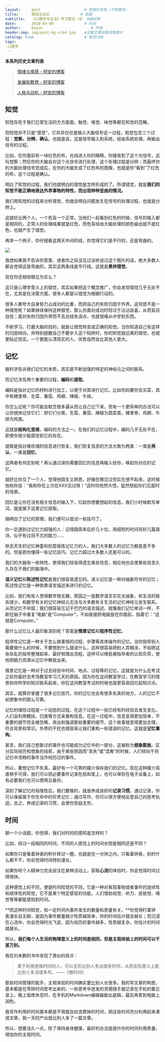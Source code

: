 ```yaml
---
layout:     post                    # 使用的布局（不需要改）
title:      感知与记忆              # 标题 
subtitle:   《心理学与生活》学习笔记（4） #副标题
date:       2018-04-08              # 时间
author:     Keyon                      # 作者
header-img: img/post-bg-cck4.jpg    #这篇文章标题背景图片
catalog: true                       # 是否归档
tags:
 心理学
---
```


**本系列历史文章列表**

> [情绪与情感 - 柯安的博客](https://keanchen.github.io/2018/03/05/cck1-2018/)
> 
> [发展和教育 - 柯安的博客](https://keanchen.github.io/2018/03/07/cck2-2018/)
> 
> [人格与动机 - 柯安的博客](https://keanchen.github.io/2018/03/28/cck3-2018/)

## 知觉
知觉存在于我们日常生活的方方面面，触觉、嗅觉、味觉等都在知觉的范畴。

但知觉并不只是“感受”，它并非仅仅是输入大脑信号这一过程，知觉包含三个过程：**觉察、分辨、确认**。也就是说，这是信号输入到系统，经由系统处理，再输出信号的过程。

比如，在你面前有一块红色的布，光线进入你的眼睛，你接收到了这个光信号，这叫觉察；然后你的大脑会对这个光信号进行处理，这个处理过程是分辨；而最终你的大脑处理信号完成后，在你的大脑生成了红色布的图像，也就是你“看到”了红色的布，这个过程是确认。

明白了知觉的过程，我们也就明白的错觉是怎样形成的了。所谓错觉，就是**我们的知觉不能正确地表达外界事物的特性，而出现种种歪曲的情况。**

我们用知觉的过程来分析错觉，你就会明白问题发生在信号的处理过程，也就是分辨上。

这就好比两个人，一个色盲一个正常，当他们一起看到红色的时候，信号的输入都是相同的，正常人的处理结果就是红色，而色盲经由大脑处理的颜色输出就不是红色，也就产生了错觉。

再举一个例子，你仔细看这两天中间的线，你觉得它们是平行的，还是弯曲的。

![](https://ws2.sinaimg.cn/large/006tNc79gy1fq0t3jt098j30go0go40a.jpg)

我想如果我不告诉你答案、或者你之前没见过没听说过这个图片的话，绝大多数人都会觉得这是弯曲的，其实这两条线是平行线，这就是**黑林错觉**。

现在你还相信眼见为实么？

这只是心理学意义上的错觉，其实如果把这个概念推广，你会发现错觉几乎无处不在，尤其是在决策方面，很多人都是以错觉为根据行动的。

很多人都夸大自身努力占成功的比重，而把自己的失败归因于外界。这何尝不是一种错觉呢？如果继续保持这种错觉，那么你面对成功时将过于沾沾自喜，从而盲目自信；面对失败归因外界而不去总结失误点，也就很难从中学到东西。

不断学习、打磨大脑的目的，就是让错觉转变成正确的知觉。当你知道自己有这样的归因倾向，并特别提醒自己不要步入这个陷阱时，你的知觉就远离的错觉，也就更贴近现实。一个更能认清现实的人，优势自然会比其他人更大。

## 记忆
脑科学告诉我们记忆的本质，其实是不断加强的特定的神经元之间的联系。

而记忆涉及两个重要的过程，**编码**和**提取**。

编码是指对记忆的材料进行加工，以便于对其进行记忆。比如你妈要你去买菜，其中有猪里脊、生菜、番茄、鸡翅、辣椒、牛排。

你怎么记呢？你可能会默念很多遍从而让自己记下来，但有一个更简单的办法可以让你很快记住它们：把它们分类，生菜、番茄、辣椒为蔬菜类，猪里脊、鸡翅、牛排为肉类。

这就是**结构化思维**，编码的方法之一。在我们的记忆过程中，编码几乎无处不在，即使你很少能感觉到它的存在。

提取是指对被存储的信息进行恢复，我们恢复信息的方法大致为两类：一类是**再认**，一类是**回忆**。

这两者有何区别呢？再认通过讲你需要回忆的信息再输入给你，唤起你对应的记忆。

就好比你见了一个人，觉得他陌生又熟悉，好像在哪见过但实在想不起来，这时候他和你说：“我和你在上次在XXX见过呀！”这时你恍然大悟，猛然想起你们见面时的场景。

回忆是让你在没有相关信息的输入下，忆起你想要想起的信息。我们小时候默写单词，就是属于这类记忆提取。

搞明白了记忆的原理，我们便可以尝试一些技巧了。

你一定遇到过记忆力超强的人：记得圆周率后好几十位，用超短的时间背好几篇唐诗，似乎有过目不忘的能力……

除去天生的记忆神童和刻意锻炼记忆力的人，我们大多数人的记忆力都是差不多的。但是若你懂得一些记忆技巧，记忆力超过大多数人还是可以的。

我们的大脑有一些特性，使得我们轻易得遗忘某些信息，相应地也会使某些信息久久存在于我们的脑海中。

**语义记忆**和**陈述性记忆**是我们很容易遗忘的。语义记忆是一种对抽象符号的记忆；陈述性记忆是一种依靠语言描述来进行的记忆。

比如，我们有些人觉得数学很无趣，原因之一是数学语言实在太抽象，和生活的联系很少，和数学有关的记忆神经元无法与大多数有关生活的记忆神经元发生联系，从而记忆不牢固；我们很容易忘记干巴巴的语言描述，就像我们记忆单词一样，不断在脑子中重复“电脑”是“Computer”，不如直接把电脑放在你面前，指着它：“这就是Computer。”

那什么记忆让人最印象深刻呢？答案是**情景记忆**和**程序性记忆**。

程序性记忆是一种关于怎么做事情的过程、步骤等具体操作的记忆。当你指导别人需要做什么的时候，不要想到什么就说什么，这样很容易把别人弄糊涂，不如把这些杂乱的指导整理起来，最好梳理出流程，这样可以降低被指导者的认知负荷，使他把脑力资源从记忆中解放出来。

情景记忆是一种对于过去经验中时间、地点、过程等的记忆。这就是为什么在考试之前你最好去考场教室学习几天的原因，因为你在这间教室学过，在教室学习的情景和你所学的知识联系起来，你在这间教室考试的时候也就更容易回忆起知识点。

其实，就算你掌握了很多记忆技巧，你的记忆也会有很多失真的地方，人的记忆不如想象中的那么可靠。

记忆的储存过程是一个动态的过程，在这个过程中一些已经有的经验会发生变化。人们会利用概括、归类等方式来重构信息。在这一过程中，信息变得更加简单，不重要的细节完全被忽略，突出和强调那些重要的细节，这个故事就变得更加合理，符合背景和常识。外界的干扰也很容易让我们重构一些错误的记忆。这就是**记忆重构**。

甚至，我们自己想象过的事件也可能成为记忆中的一部分，这被称为**想象膨胀**。区分实际经历和想象的线索，由于某些原因而“丢失”或“混肴”的时候，人们倾向于将记忆中流畅的事件当作经历过的事件。

所以，要想记忆不失真，最好有一个可靠的媒介保存我们的记忆。现在这种媒介简直伸手可得，我们可以把必要事件记录在纸和笔上，也可以保存在电子设备上，如有必要我们也可以使用云备份。

深刻了解记忆的局限性后，我们要做的，就是养成良好的**记录习惯**。通过记录，你可以保留属于你生命中的珍贵记忆；通过写作，你可以很方便地反思自己的思考轨迹。总之，养成记录的习惯，会使你受益无穷。

## 时间
聊一个小话题，你觉得，我们对时间的感知是怎样的？

比如，经过一段相同的时间，不同的人感觉上的时间长短是相同还是不同？

如果你只是看着钟表的秒针转过一圈，也就是在一分钟之内，只看着钟表，别的什么都不干，你会觉得时间特别漫长。

如果你将个人精神力完全投注在某种活动上，获取**心流**的体验时，你会觉得时间过得很快。

这种感觉上的不同，便是时间知觉的不同，它是一种对客观事物或者事件的连续性和顺序性的知觉，它不是某个特定感官的功能，人们借助视觉、听力、皮肤觉、嗅觉等等都能感知到时间。

**而这种时间知觉，和一定时间内事件发生的数量和质量有关。**你觉得盯着钟表漫长且无聊，是因为事件数量越少性质越简单，你的时间估计就会越长；而沉浸在心流中，你会觉得时光飞逝，因为经历的事件越多，性质越复杂，你估计的时间就越长。

所以，**我们每个人生活的物理意义上的时间是相同，但是主观体验上的时间可以千差万别。**

我在刘未鹏的书中发现了类似的观点：

> 善于利用思维时间的人，可以无形比别人多出很多时间，从而实际意义上能比别人多活很多年。——《暗时间》

那些时间管理的能手，主观体验的时间确实要比别人长很多。我的写文章的构思，基本都是在零碎时间思考出来的，一些思考中迸发的灵感随手就记录在手机的备忘录上，晚上锻炼休息时，在手机的Markdown编辑器敲出底稿，最后再拿到电脑上润色。

我写作利用的时间基本都是不用就白白浪费掉的时间，把这些时间充分利用起来凑成文章，我一天的产出就比别人多了一篇文章。

所以，想要活久一点，除了保持身体健康，最好的办法是提升你的时间利用质量，增加你的主观时间。